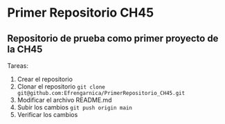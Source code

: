# Primer Repositorio CH45

## Repositorio de prueba como primer proyecto de la CH45

Tareas:
1. Crear el repositorio
2. Clonar el repositorio
` git clone git@github.com:Efrengarnica/PrimerRepositorio_CH45.git ` 
3. Modificar el archivo README.md
4. Subir los cambios 
` git push origin main `
5. Verificar los cambios 


